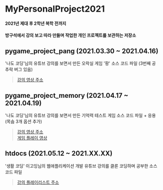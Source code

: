 # MyPersonalProject2021   
#### 2021년 제대 후 2학년 복학 전까지
#### 방구석에서 강의 보고 따라 만들며 작업한 개인 프로젝트를 보관하는 저장소

## pygame_project_pang (2021.03.30 ~ 2021.04.16)
'나도 코딩'님의 유튜브 강의를 보면서 만든 오락실 게임 '팡' 소스 코드 파일 (3번째 공 추락 버그 있음)   
> [강의 영상 주소](https://www.youtube.com/watch?v=Dkx8Pl6QKW0&t=7823s, "파이썬 코딩 무료 강의 (활용편1) - 추억의 오락실 게임을 만들어 보아요. 3시간이면 충분합니다. [나도코딩]")

## pygame_project_memory (2021.04.17 ~ 2021.04.19)
'나도 코딩'님의 유튜브 강의를 보면서 만든 기억력 테스트 게임 소스 코드 파일 + 응용(목숨 3개 옵션 추가)   
> [강의 영상 주소](https://youtu.be/Qsk-xsi73YA, "파이썬 코딩 무료 강의 (활용편1) - 파이썬 실전 프로젝트 | 기억력 테스트 게임, 침팬지를 이겨라")   
> [게임 플레이 영상](https://www.youtube.com/watch?v=yvzWmZtHnuI, "")

## htdocs (2021.05.12 ~ 2021.XX.XX)
'생활 코딩' 이고잉님의 웹애플리케이션 개발 유튜브 강의를 클론 코딩하며 공부한 소스 코드 파일
> [강의 플레이리스트 주소](https://youtube.com/playlist?list=PLuHgQVnccGMAE4Sn_SYvMw5-qEADJcU-X, "")   
